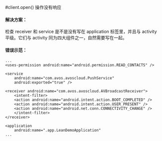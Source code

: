 #client.open() 操作没有响应

#### 解决方案：
检查 receiver 和 service 是不是没有写在 application 标签里，并且与 activity 平级。它们与 activity 同为四大组件之一，自然需要写在一起。

#### 错误示范：
```
...
<uses-permission android:name="android.permission.READ_CONTACTS" />

<service
    android:name="com.avos.avoscloud.PushService"
    android:exported="true" />

<receiver android:name="com.avos.avoscloud.AVBroadcastReceiver">
    <intent-filter>
    <action android:name="android.intent.action.BOOT_COMPLETED" />
    <action android:name="android.intent.action.USER_PRESENT" />
    <action android:name="android.net.conn.CONNECTIVITY_CHANGE" />
    </intent-filter>
</receiver>

<application
    android:name=".app.LeanDemoApplication"
...
```